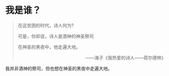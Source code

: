 # 我是谁？

> 在这贫困的时代，诗人何为?
>
> 可是，你却说，诗人是酒神的神圣祭司
>
> 在神圣的黑夜中，他走遍大地。
>
> <p align="right">——海子《我热爱的诗人——荷尔德林》</p>

我并非酒神的祭司，但也想在神圣的黑夜中走遍大地。

